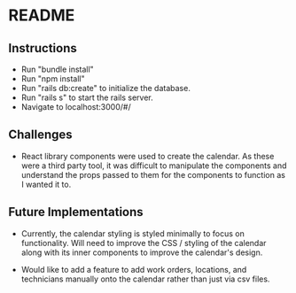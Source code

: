 # README

## Instructions

* Run "bundle install"
* Run "npm install"
* Run "rails db:create" to initialize the database.
* Run "rails s" to start the rails server.
* Navigate to localhost:3000/#/

 ## Challenges

* React library components were used to create the calendar. As these were a third party tool, it was difficult to manipulate the components and understand the props passed to them for the components to function as I wanted it to.

## Future Implementations

* Currently, the calendar styling is styled minimally to focus on functionality. Will need to improve the CSS / styling of the calendar along with its inner components to improve the calendar's design.

* Would like to add a feature to add work orders, locations, and technicians manually onto the calendar rather than just via csv files.
